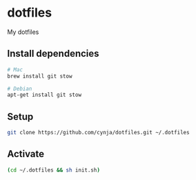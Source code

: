 # dotfiles
My dotfiles

## Install dependencies
```bash
# Mac
brew install git stow

# Debian
apt-get install git stow
```

## Setup
```bash
git clone https://github.com/cynja/dotfiles.git ~/.dotfiles
```

## Activate
```bash
(cd ~/.dotfiles && sh init.sh)
```